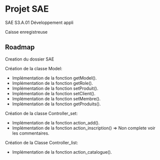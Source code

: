 # Projet SAE

SAE S3.A.01 Développement appli

Caisse enregistreuse

## Roadmap

Creation du dossier SAE

Création de la classe Model:
- Implémentation de la fonction getModel().
- Implémentation de la fonction getRole().
- Implémentation de la fonction setProduit().
- Implémentation de la fonction setClient().
- Implémentation de la fonction setMembre().
- Implémentation de la fonction getProduits().

Création de la classe Controller_set:
- Implémentation de la fonction action_add().
- Implémentation de la fonction action_inscription() => Non complete voir les commentaires.

Création de la Classe Controller_list:
- Implémentation de la fonction action_catalogue().
